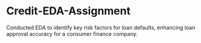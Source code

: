 # Credit-EDA-Assignment
Conducted EDA to identify key risk factors for loan defaults, enhancing loan approval accuracy for a consumer finance company.
